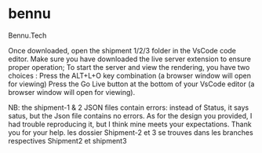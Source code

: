 # bennu
Bennu.Tech  

Once downloaded, open the shipment 1/2/3 folder in the VsCode code editor.
Make sure you have downloaded the live server extension to ensure proper operation;
To start the server and view the rendering, you have two choices :
Press the ALT+L+O key combination (a browser window will open for viewing)
Press the Go Live button at the bottom of your VsCode editor (a browser window will open for viewing).

NB: the shipment-1 & 2 JSON files contain errors: instead of Status, it says satus, but the Json file contains no errors.
As for the design you provided, I had trouble reproducing it, but I think mine meets your expectations.
Thank you for your help.
les dossier Shipment-2 et 3 se trouves dans les branches respectives Shipment2 et shipment3

